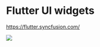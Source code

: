 # Flutter Ul widgets

https://flutter.syncfusion.com/

![](https://cdn.jsdelivr.net/gh/raisew/gallery/wedoc/202405071003275.png)
